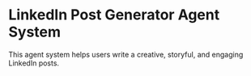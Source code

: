 # LinkedIn Post Generator Agent System

This agent system helps users write a creative, storyful, and engaging LinkedIn posts.